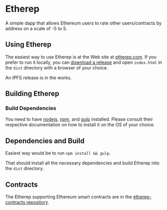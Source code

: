 # Etherep
A simple dapp that allows Ethereum users to rate other users/contracts by address on a scale of -5 to 5.

## Using Etherep

The easiest way to use Etherep is at the Web site at [etherep.com](https://www.etherep.com).  If you prefer to run it locally, you can [download a release](https://github.com/mikeshultz/etherep/releases) and open `index.html` in the `dist` directory with a browser of your choice.

An IPFS release is in the works.

## Building Etherep

### Build Dependencies

You need to have [nodejs](https://nodejs.org), [npm](https://npmjs.com), and [gulp](http://gulpjs.com) installed.  Please consult their respective documentation on how to install it on the OS of your choice.

## Dependencies and Build

Easiest way would be to run `npm install && gulp`.  

That should install all the necessary dependencies and build Etherep into the `dist` directory.

## Contracts

The Etherep supporting Ethereum smart contracts are in the [etherep-contracts repository](https://github.com/mikeshultz/etherep-contracts).